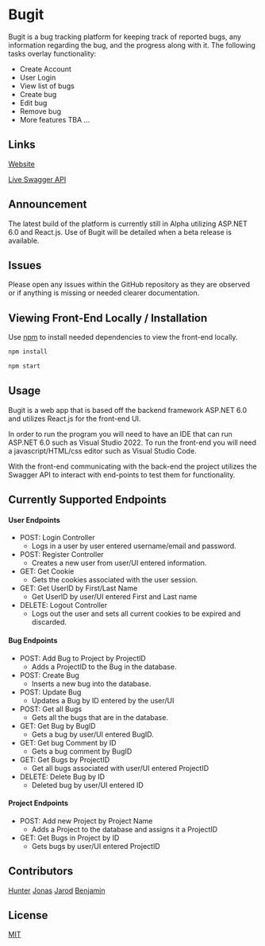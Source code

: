 # Bugit

Bugit is a bug tracking platform for keeping track of reported bugs, any information regarding the bug, and the progress along with it. The following tasks overlay functionality:
 - Create Account
 - User Login
 - View list of bugs
 - Create bug
 - Edit bug
 - Remove bug
 - More features TBA ... 

## Links

[Website](https://purple-ground-019dc9c0f.1.azurestaticapps.net/)

[Live Swagger API](https://bugitserver.azurewebsites.net/swagger)

## Announcement

The latest build of the platform is currently still in Alpha utilizing ASP.NET 6.0 and React.js. Use of Bugit will be detailed when a beta release is available.

## Issues

Please open any issues within the GitHub repository as they are observed or if anything is missing or needed clearer documentation.

## Viewing Front-End Locally / Installation

Use [npm](https://docs.npmjs.com/cli/v8/commands/npm-install) to install needed dependencies to view the front-end locally.

```bash
npm install
```

```bash
npm start
```

## Usage

Bugit is a web app that is based off the backend framework ASP.NET 6.0 and utilizes React.js for the front-end UI.

In order to run the program you will need to have an IDE that can run ASP.NET 6.0 such as Visual Studio 2022. To run the front-end you will need a javascript/HTML/css editor such as Visual Studio Code.

With the front-end communicating with the back-end the project utilizes the Swagger API to interact with end-points to test them for functionality.

## Currently Supported Endpoints

#### User Endpoints
- POST: Login Controller
  - Logs in a user by user entered username/email and password.
- POST: Register Controller
  - Creates a new user from user/UI entered information.
- GET: Get Cookie
  - Gets the cookies associated with the user session.
- GET: Get UserID by First/Last Name
  - Get UserID by user/UI entered First and Last name
- DELETE: Logout Controller
  - Logs out the user and sets all current cookies to be expired and discarded.

#### Bug Endpoints
- POST: Add Bug to Project by ProjectID
  - Adds a ProjectID to the Bug in the database.
- POST: Create Bug
  - Inserts a new bug into the database.
- POST: Update Bug
  - Updates a Bug by ID entered by the user/UI
- POST: Get all Bugs
  - Gets all the bugs that are in the database.
- GET: Get Bug by BugID
  - Gets a bug by user/UI entered BugID.
- GET: Get bug Comment by ID
  - Gets a bug comment by BugID
- GET: Get Bugs by ProjectID
  - Get all bugs associated with user/UI entered ProjectID
- DELETE: Delete Bug by ID
  - Deleted bug by user/UI entered ID
 
#### Project Endpoints
 - POST: Add new Project by Project Name
   - Adds a Project to the database and assigns it a ProjectID
 - GET: Get Bugs in Project by ID
   - Gets bugs by user/UI entered ProjectID

## Contributors
[Hunter](https://github.com/Huntercor3)
[Jonas](https://github.com/JonasWalker)
[Jarod](https://github.com/JManness71)
[Benjamin](https://github.com/BenjKind)

## License
[MIT](https://choosealicense.com/licenses/mit/)